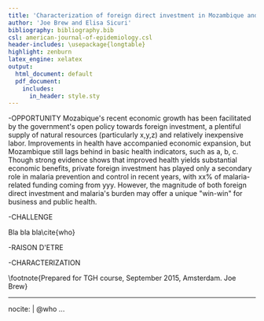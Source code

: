 ```yaml
---
title: 'Characterization of foreign direct investment in Mozambique and implications for public health'
author: 'Joe Brew and Elisa Sicuri'
bibliography: bibliography.bib
csl: american-journal-of-epidemiology.csl
header-includes: \usepackage{longtable}
highlight: zenburn
latex_engine: xelatex
output:
  html_document: default
  pdf_document:
    includes:
      in_header: style.sty
---
```


-OPPORTUNITY
Mozabique's recent economic growth has been facilitated by the government's open policy towards foreign investment, a plentiful supply of natural resources (particularly x,y,z) and relatively inexpensive labor. Improvements in health have accompanied economic expansion, but Mozambique still lags behind in basic health indicators, such as a, b, c. Though strong evidence shows that improved health yields substantial economic benefits, private foreign investment has played only a secondary role in malaria prevention and control in recent years, with xx% of malaria-related funding coming from yyy. However, the magnitude of both foreign direct investment and malaria's burden may offer a unique "win-win" for business and public health.

-CHALLENGE

Bla bla bla\cite{who}

-RAISON D'ETRE

-CHARACTERIZATION

\footnote{Prepared for TGH course, September 2015, Amsterdam. Joe Brew}

---
nocite: | 
  @who
...
